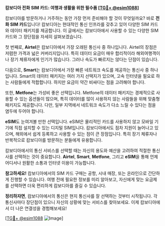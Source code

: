 **캄보디아 전화 SIM 카드: 여행과 생활을 위한 필수품 [[TG💪+ @esim1088](https://t.me/s/esim1088)]**

캄보디아를 방문하거나 거주하는 동안 가장 먼저 준비해야 할 것이 무엇일까요? 바로 **전화 SIM 카드**입니다! 캄보디아는 현대적인 통신 인프라를 갖추고 있어 다양한 SIM 카드와 데이터 패키지를 제공합니다. 이 글에서는 캄보디아에서 사용할 수 있는 다양한 SIM 카드와 그 장단점을 자세히 살펴보겠습니다.

첫 번째로, **Airtel**은 캄보디아에서 가장 오래된 통신사 중 하나입니다. Airtel의 장점은 저렴한 가격과 넓은 커버리지입니다. 특히 데이터 요금이 매우 합리적이라 해외여행객이나 장기 체류자에게 인기가 많습니다. 그러나 속도가 빠르지는 않다는 단점이 있습니다.

다음으로, **Smart**는 캄보디아에서 가장 빠른 네트워크 속도를 제공하는 통신사 중 하나입니다. Smart의 데이터 패키지는 여러 가지 선택지가 있으며, 고속 인터넷을 필요로 하는 사람들에게 적합합니다. 하지만 요금이 약간 비싸다는 점을 고려해야 합니다.

또한, **Metfone**는 가성비 좋은 선택입니다. Metfone의 데이터 패키지는 경제적으로 사용할 수 있는 옵션들이 많으며, 특히 데이터를 많이 사용하지 않는 사람들을 위해 맞춤형 패키지도 제공합니다. 다만, 일부 지역에서 네트워크 속도가 다소 느릴 수 있다는 점을 염두에 두어야 합니다.

**eSIM**도 눈여겨볼 만한 선택입니다. eSIM은 물리적인 카드를 사용하지 않고 모바일 기기에 직접 설치할 수 있는 디지털 SIM입니다. 캄보디아에서도 점차 지원이 늘어나고 있으며, 해외에서 쉽게 등록하고 사용할 수 있는 점이 큰 장점입니다. 특히 장기 체류자나 반복적으로 캄보디아를 방문하는 분들에게 유용합니다.

캄보디아에서의 통신 서비스를 선택할 때는 자신의 용도와 예산을 고려하여 적절한 통신사를 선택하는 것이 중요합니다. **Airtel**, **Smart**, **Metfone**, 그리고 **eSIM**을 통해 언제 어디서나 원활한 소통과 인터넷 이용이 가능합니다.

**참고하세요!** 캄보디아에서의 SIM 카드 구매는 공항, 시내 매장, 또는 온라인으로 간단하게 진행할 수 있습니다. 여행 전에 필요한 정보를 미리 알아보고, 자신에게 맞는 요금제를 선택하면 더욱 편리하게 캄보디아를 즐길 수 있습니다.

**정리하자면**, 캄보디아에서의 통신은 현지 통신사를 잘 선택하는 것부터 시작됩니다. 각 통신사마다 장단점이 있으니 자신의 상황에 맞는 서비스를 찾아보세요. 이제 캄보디아에서 더 나은 연결성을 경험해보세요!

[[TG💪+ @esim1088](https://t.me/s/esim1088) ![Image](https://i.postimg.cc/Y0z9fWf4/image.png)]